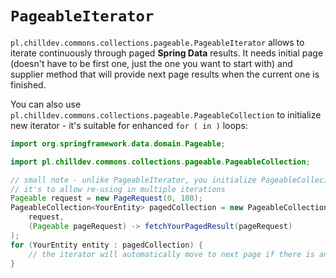 <!---
# This file is part of the ChillDev-Commons.
#
# @license http://mit-license.org/ The MIT license
# @copyright 2015 © by Rafał Wrzeszcz - Wrzasq.pl.
-->

# `PageableIterator`

`pl.chilldev.commons.collections.pageable.PageableIterator` allows to iterate continuously through paged **Spring Data** results. It needs initial page (doesn't have to be first one, just the one you want to start with) and supplier method that will provide next page results when the current one is finished.

You can also use `pl.chilldev.commons.collections.pageable.PageableCollection` to initialize new iterator - it's suitable for enhanced `for ( in )` loops:

```java
import org.springframework.data.domain.Pageable;

import pl.chilldev.commons.collections.pageable.PageableCollection;

// small note - unlike PageableIterator, you initialize PageableColleciton with the request
// it's to allow re-using in multiple iterations
Pageable request = new PageRequest(0, 100);
PageableCollection<YourEntity> pagedCollection = new PageableCollection<>(
    request,
    (Pageable pageRequest) -> fetchYourPagedResult(pageRequest)
);
for (YourEntity entity : pagedCollection) {
    // the iterator will automatically move to next page if there is any
}
```
